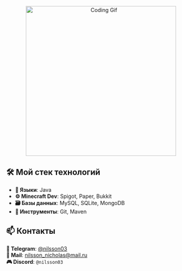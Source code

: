 <p align="center">
  <img src="https://media0.giphy.com/media/v1.Y2lkPTc5MGI3NjExZjNuMHM2d3RxOHRpYnpxYjJ1NzloaDNoZDRqcTVweXNxcnE0eTExbCZlcD12MV9pbnRlcm5hbF9naWZfYnlfaWQmY3Q9Zw/93UOscPyDH8cdRfSaT/giphy.gif" width="400" alt="Coding Gif">
</p>

## 🛠️ Мой стек технологий
- **📜 Языки**: Java
- **⚙️ Minecraft Dev**: Spigot, Paper, Bukkit
- **🗃️ Базы данных**: MySQL, SQLite, MongoDB  
- **🔧 Инструменты**: Git, Maven 

## 📫 Контакты
**📱 Telegram**: [@nilsson03](https://t.me/nilsson03)  
**📧 Mail**: [nilsson_nicholas@mail.ru](mailto:nilsson_nicholas@mail.ru)  
**🎮 Discord**: `@nilsson03`       
